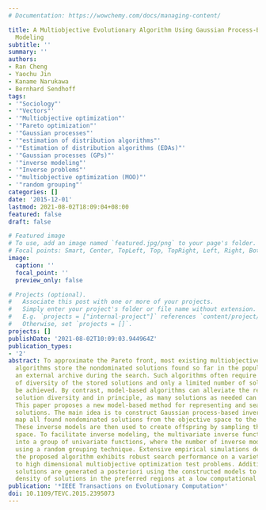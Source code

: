 ```yaml
---
# Documentation: https://wowchemy.com/docs/managing-content/

title: A Multiobjective Evolutionary Algorithm Using Gaussian Process-Based Inverse
  Modeling
subtitle: ''
summary: ''
authors:
- Ran Cheng
- Yaochu Jin
- Kaname Narukawa
- Bernhard Sendhoff
tags:
- '"Sociology"'
- '"Vectors"'
- '"Multiobjective optimization"'
- '"Pareto optimization"'
- '"Gaussian processes"'
- '"estimation of distribution algorithms"'
- '"Estimation of distribution algorithms (EDAs)"'
- '"Gaussian processes (GPs)"'
- '"inverse modeling"'
- '"Inverse problems"'
- '"multiobjective optimization (MOO)"'
- '"random grouping"'
categories: []
date: '2015-12-01'
lastmod: 2021-08-02T18:09:04+08:00
featured: false
draft: false

# Featured image
# To use, add an image named `featured.jpg/png` to your page's folder.
# Focal points: Smart, Center, TopLeft, Top, TopRight, Left, Right, BottomLeft, Bottom, BottomRight.
image:
  caption: ''
  focal_point: ''
  preview_only: false

# Projects (optional).
#   Associate this post with one or more of your projects.
#   Simply enter your project's folder or file name without extension.
#   E.g. `projects = ["internal-project"]` references `content/project/deep-learning/index.md`.
#   Otherwise, set `projects = []`.
projects: []
publishDate: '2021-08-02T10:09:03.944964Z'
publication_types:
- '2'
abstract: To approximate the Pareto front, most existing multiobjective evolutionary
  algorithms store the nondominated solutions found so far in the population or in
  an external archive during the search. Such algorithms often require a high degree
  of diversity of the stored solutions and only a limited number of solutions can
  be achieved. By contrast, model-based algorithms can alleviate the requirement on
  solution diversity and in principle, as many solutions as needed can be generated.
  This paper proposes a new model-based method for representing and searching nondominated
  solutions. The main idea is to construct Gaussian process-based inverse models that
  map all found nondominated solutions from the objective space to the decision space.
  These inverse models are then used to create offspring by sampling the objective
  space. To facilitate inverse modeling, the multivariate inverse function is decomposed
  into a group of univariate functions, where the number of inverse models is reduced
  using a random grouping technique. Extensive empirical simulations demonstrate that
  the proposed algorithm exhibits robust search performance on a variety of medium
  to high dimensional multiobjective optimization test problems. Additional nondominated
  solutions are generated a posteriori using the constructed models to increase the
  density of solutions in the preferred regions at a low computational cost.
publication: '*IEEE Transactions on Evolutionary Computation*'
doi: 10.1109/TEVC.2015.2395073
---
```

